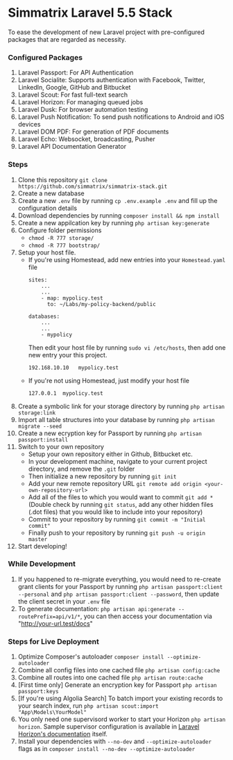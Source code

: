 # Simmatrix Laravel 5.5 Stack

To ease the development of new Laravel project with pre-configured packages that are regarded as necessity.

### Configured Packages
1. Laravel Passport: For API Authentication
2. Laravel Socialite: Supports authentication with Facebook, Twitter, LinkedIn, Google, GitHub and Bitbucket
3. Laravel Scout: For fast full-text search
4. Laravel Horizon: For managing queued jobs
5. Laravel Dusk: For browser automation testing
6. Laravel Push Notification: To send push notifications to Android and iOS devices
7. Laravel DOM PDF: For generation of PDF documents
8. Laravel Echo: Websocket, broadcasting, Pusher
9. Laravel API Documentation Generator

### Steps

1. Clone this repository `git clone https://github.com/simmatrix/simmatrix-stack.git`
2. Create a new database
3. Create a new `.env` file by running `cp .env.example .env` and fill up the configuration details
4. Download dependencies by running `composer install && npm install`
5. Create a new appilcation key by running `php artisan key:generate`
6. Configure folder permissions
    - `chmod -R 777 storage/`
    - `chmod -R 777 bootstrap/`
7. Setup your host file.
    - If you're using Homestead, add new entries into your `Homestead.yaml` file
    	```
        sites:
            ...
            ...
            - map: mypolicy.test
              to: ~/Labs/my-policy-backend/public

    	databases:
    	    ...
    	    ...
    	    - mypolicy
        ```
        Then edit your host file by running `sudo vi /etc/hosts`, then add one new entry your this project.
        ```
        192.168.10.10   mypolicy.test
        ```
    - If you're not using Homestead, just modify your host file
        ```
        127.0.0.1  mypolicy.test
        ```
8. Create a symbolic link for your storage directory by running `php artisan storage:link`
9. Import all table structures into your database by running `php artisan migrate --seed`
10. Create a new ecryption key for Passport by running `php artisan passport:install`
11. Switch to your own repository
    - Setup your own repository either in Github, Bitbucket etc.
    - In your development machine, navigate to your current project directory, and remove the `.git` folder
    - Then initialize a new repository by running `git init`
    - Add your new remote repository URL `git remote add origin <your-own-repository-url>`
    - Add all of the files to which you would want to commit `git add *` (Double check by running `git status`, add any other hidden files (.dot files) that you would like to include into your repository)
    - Commit to your repository by running `git commit -m "Initial commit"`
    - Finally push to your repository by running `git push -u origin master`
12. Start developing!

### While Development
1. If you happened to re-migrate everything, you would need to re-create grant clients for your Passport by running `php artisan passport:client --personal` and `php artisan passport:client --password`, then update the client secret in your `.env` file
2. To generate documentation: `php artisan api:generate --routePrefix=api/v1/*`, you can then access your documentation via "http://your-url.test/docs"

### Steps for Live Deployment

1. Optimize Composer's autoloader `composer install --optimize-autoloader`
2. Combine all config files into one cached file `php artisan config:cache`
3. Combine all routes into one cached file `php artisan route:cache`
4. [First time only] Generate an encryption key for Passport `php artisan passport:keys`
5. [If you're using Algolia Search] To batch import your existing records to your search index, run `php artisan scout:import "App\Models\YourModel"`
6. You only need one supervisord worker to start your Horizon `php artisan horizon`. Sample supervisor configuration is available in [Laravel Horizon's documentation](https://laravel.com/docs/5.5/horizon) itself.
7. Install your dependencies with `--no-dev` and `--optimize-autoloader` flags as in `composer install --no-dev --optimize-autoloader`